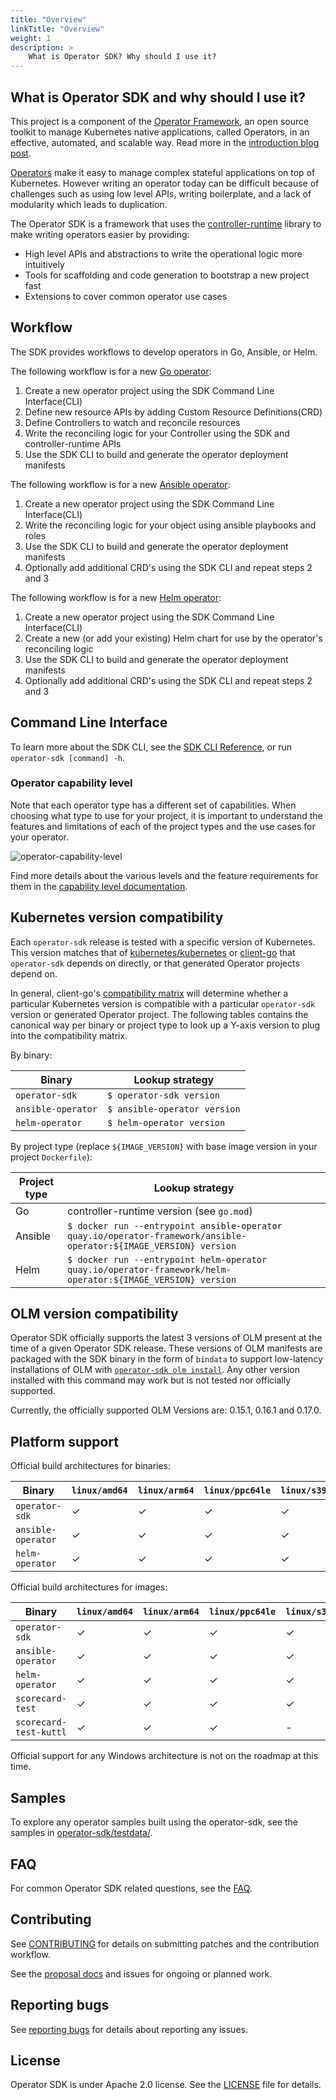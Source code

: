```yaml
---
title: "Overview"
linkTitle: "Overview"
weight: 1
description: >
    What is Operator SDK? Why should I use it?
---
```


## What is Operator SDK and why should I use it?

This project is a component of the [Operator Framework][of-home], an open source toolkit to manage Kubernetes native applications, called Operators, in an effective, automated, and scalable way. Read more in the [introduction blog post][of-blog].

[Operators][operator_link] make it easy to manage complex stateful applications on top of Kubernetes. However writing an operator today can be difficult because of challenges such as using low level APIs, writing boilerplate, and a lack of modularity which leads to duplication.

The Operator SDK is a framework that uses the [controller-runtime][controller_runtime] library to make writing operators easier by providing:

  - High level APIs and abstractions to write the operational logic more intuitively
  - Tools for scaffolding and code generation to bootstrap a new project fast
  - Extensions to cover common operator use cases

## Workflow

The SDK provides workflows to develop operators in Go, Ansible, or Helm.

The following workflow is for a new [Go operator][golang-guide]:

  1. Create a new operator project using the SDK Command Line Interface(CLI)
  2. Define new resource APIs by adding Custom Resource Definitions(CRD)
  3. Define Controllers to watch and reconcile resources
  4. Write the reconciling logic for your Controller using the SDK and controller-runtime APIs
  5. Use the SDK CLI to build and generate the operator deployment manifests

The following workflow is for a new [Ansible operator][ansible-guide]:

  1. Create a new operator project using the SDK Command Line Interface(CLI)
  2. Write the reconciling logic for your object using ansible playbooks and roles
  3. Use the SDK CLI to build and generate the operator deployment manifests
  4. Optionally add additional CRD's using the SDK CLI and repeat steps 2 and 3

The following workflow is for a new [Helm operator][helm-guide]:

  1. Create a new operator project using the SDK Command Line Interface(CLI)
  2. Create a new (or add your existing) Helm chart for use by the operator's reconciling logic
  3. Use the SDK CLI to build and generate the operator deployment manifests
  4. Optionally add additional CRD's using the SDK CLI and repeat steps 2 and 3

## Command Line Interface

To learn more about the SDK CLI, see the [SDK CLI Reference][sdk_cli_ref], or run `operator-sdk [command] -h`.

### Operator capability level

Note that each operator type has a different set of capabilities. When choosing what type to use for your project, it is important to understand the features and limitations of each of the project types and the use cases for your operator.

![operator-capability-level](/operator-capability-level.png)

Find more details about the various levels and the feature requirements for them in the [capability level documentation][capability_levels].

## Kubernetes version compatibility

Each `operator-sdk` release is tested with a specific version of Kubernetes. This version matches
that of [kubernetes/kubernetes][k-k] or [client-go][client-go] that `operator-sdk` depends on directly,
or that generated Operator projects depend on.

In general, client-go's [compatibility matrix][client-go-compat] will determine whether
a particular Kubernetes version is compatible with a particular `operator-sdk` version
or generated Operator project. The following tables contains the canonical way per
binary or project type to look up a Y-axis version to plug into the compatibility matrix.

By binary:

| Binary                  | Lookup strategy               |
|-------------------------|-------------------------------|
| `operator-sdk`          | `$ operator-sdk version`      |
| `ansible-operator`      | `$ ansible-operator version`  |
| `helm-operator`         | `$ helm-operator version`     |

By project type (replace `${IMAGE_VERSION}` with base image version in your project `Dockerfile`):

| Project type   | Lookup strategy                           |
|----------------|-------------------------------------------|
| Go             | controller-runtime version (see `go.mod`) |
| Ansible        | `$ docker run --entrypoint ansible-operator quay.io/operator-framework/ansible-operator:${IMAGE_VERSION} version` |
| Helm           | `$ docker run --entrypoint helm-operator quay.io/operator-framework/helm-operator:${IMAGE_VERSION} version` |


[k-k]:https://github.com/kubernetes/kubernetes
[client-go]:https://github.com/kubernetes/client-go
[client-go-compat]:https://github.com/kubernetes/client-go#compatibility-matrix

## OLM version compatibility

Operator SDK officially supports the latest 3 versions of OLM present at the time of a given Operator SDK release. These versions of OLM manifests are packaged with the SDK binary in the form of `bindata` to support low-latency installations of OLM with [`operator-sdk olm install`][olm-install-cmd]. Any other version installed with this command may work but is not tested nor officially supported.

Currently, the officially supported OLM Versions are: 0.15.1, 0.16.1 and 0.17.0.

## Platform support

Official build architectures for binaries:

| Binary                    | `linux/amd64` | `linux/arm64` |`linux/ppc64le` | `linux/s390x` | `darwin/amd64` | `darwin/arm64` |
|---------------------------|---------------|---------------|----------------|---------------|----------------|----------------|
| `operator-sdk`            | ✓             | ✓             | ✓              | ✓             | ✓              | -              |
| `ansible-operator`        | ✓             | ✓             | ✓              | ✓             | ✓              | -              |
| `helm-operator`           | ✓             | ✓             | ✓              | ✓             | ✓              | -              |

Official build architectures for images:

| Binary                    | `linux/amd64` | `linux/arm64` |`linux/ppc64le` | `linux/s390x` |
|---------------------------|---------------|---------------|----------------|---------------|
| `operator-sdk`            | ✓             | ✓             | ✓              | ✓             |
| `ansible-operator`        | ✓             | ✓             | ✓              | ✓             |
| `helm-operator`           | ✓             | ✓             | ✓              | ✓             |
| `scorecard-test`          | ✓             | ✓             | ✓              | ✓             |
| `scorecard-test-kuttl`    | ✓             | ✓             | ✓              | -             |

Official support for any Windows architecture is not on the roadmap at this time.

## Samples

To explore any operator samples built using the operator-sdk, see the samples in [operator-sdk/testdata/][testdata_samples].

## FAQ

For common Operator SDK related questions, see the [FAQ][faq].

## Contributing

See [CONTRIBUTING][contrib] for details on submitting patches and the contribution workflow.

See the [proposal docs][proposals_docs] and issues for ongoing or planned work.

## Reporting bugs

See [reporting bugs][bug_guide] for details about reporting any issues.

## License

Operator SDK is under Apache 2.0 license. See the [LICENSE][license_file] file for details.

[ansible-guide]:/docs/building-operators/ansible/quickstart/
[bug_guide]:/docs/contribution-guidelines/reporting-issues/
[capability_levels]: /docs/advanced-topics/operator-capabilities/operator-capabilities
[contrib]: https://github.com/operator-framework/operator-sdk/blob/master/CONTRIBUTING.MD
[controller_runtime]: https://github.com/kubernetes-sigs/controller-runtime
[faq]: /docs/faqs/
[getting_started]: https://github.com/operator-framework/getting-started/blob/master/README.md
[golang-guide]:/docs/building-operators/golang/quickstart/
[helm-guide]:/docs/building-operators/helm/quickstart/
[install_guide]: /docs/installation/
[license_file]:https://github.com/operator-framework/operator-sdk/blob/master/LICENSE
[of-blog]:https://www.openshift.com/blog/introducing-the-operator-framework
[of-home]: https://github.com/operator-framework
[operator_link]: https://kubernetes.io/docs/concepts/extend-kubernetes/operator/
[proposals_docs]: https://github.com/operator-framework/operator-sdk/tree/master/proposals
[testdata_samples]: https://github.com/operator-framework/operator-sdk/tree/master/testdata
[sdk_cli_ref]: /docs/cli/
[olm-install-cmd]: /docs/cli/operator-sdk_olm_install/
